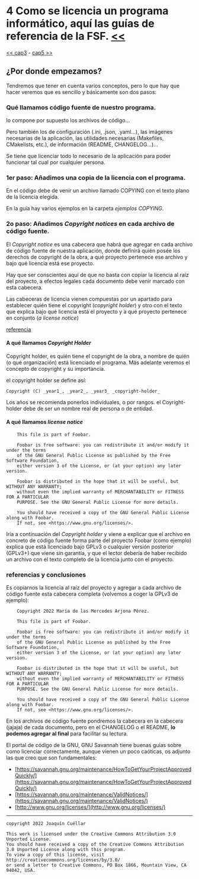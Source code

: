 # 4 Como se licencia un programa informático, aquí las guías de referencia de la FSF. [<<](../README.md)
[<< cap3](./capitulo3.md) - [cap5 >>](./capitulo5.md)

## ¿Por donde empezamos?

Tendremos que tener en cuenta varios conceptos, pero lo que hay que hacer veremos que es sencillo y básicamente son dos pasos:

### Qué llamamos código fuente de nuestro programa.

lo compone por supuesto los archivos de código...

Pero también los de configuración (.ini, .json, .yaml...), las imágenes necesarias de la aplicación, las utilidades necesarias (Makefiles, CMakelists, etc.), de información (README, CHANGELOG...)...

Se tiene que licenciar todo lo necesario de la aplicación para poder funcionar tal cual por cualquier persona.

### 1er paso: Añadimos una copia de la licencia con el programa.

En el código debe de venir un archivo llamado COPYING con el texto plano de la licencia elegida.

En la guía hay varios ejemplos en la carpeta *ejemplos COPYING*.

### 2o paso: Añadimos *Copyright notices* en cada archivo de código fuente.

El *Copyright notice* es una cabecera que habrá que agregar en cada archivo de código fuente de nuestra aplicación, donde definirá quién posée los derechos de copyright de la obra, a qué proyecto pertenece ese archivo y bajo qué licencia está ese proyecto.

Hay que ser conscientes aquí de que no basta con copiar la licencia al raíz del proyecto, a efectos legales cada documento debe venir marcado con esta cabecera.

Las cabeceras de licencia vienen compuestas por un apartado para establecer quién tiene el copyright (*copyright holder*) y otro con el texto que explica bajo qué licencia está el proyecto y a qué proyecto pertenece en conjunto (*a license notice*)

[referencia](https://savannah.gnu.org/maintenance/ValidNotices/)

#### A qué llamamos *Copyright Holder*

Copyright holder, es quién tiene el copyright de la obra, a nombre de quién (o qué organización) está licenciado el programa. Más adelante veremos el concepto de copyright y su importancia.

el copyright holder se define así:
```
Copyright (C) _year1_, _year2_, _year3_ _copyright-holder_
```

Los años se recomienda ponerlos individuales, o por rangos. el Coyright-holder debe de ser un nombre real de persona o de entidad.

#### A qué llamamos *license notice*

```
    This file is part of Foobar.

    Foobar is free software: you can redistribute it and/or modify it under the terms
    of the GNU General Public License as published by the Free Software Foundation,
    either version 3 of the License, or (at your option) any later version.

    Foobar is distributed in the hope that it will be useful, but WITHOUT ANY WARRANTY;
    without even the implied warranty of MERCHANTABILITY or FITNESS FOR A PARTICULAR
    PURPOSE. See the GNU General Public License for more details.

    You should have received a copy of the GNU General Public License along with Foobar.
    If not, see <https://www.gnu.org/licenses/>. 
```

Iría a continuación del *Copyright holder* y viene a explicar que el archivo en concreto de código fuente forma parte del proyecto Foobar (como ejemplo) explica que está licenciado bajo GPLv3 o cualquier versión posterior (GPLv3+) que viene sin garantía, y que el lector debería de haber recibido un archivo con el texto completo de la licencia junto con el proyecto.

### referencias y conclusiones

Es copiarnos la licencia al raíz del proyecto y agregar a cada archivo de código fuente esta cabecera completa (volvemos a coger la GPLv3 de ejemplo):

```
    Copyright 2022 María de las Mercedes Arjona Pérez.
    
    This file is part of Foobar.

    Foobar is free software: you can redistribute it and/or modify it under the terms
    of the GNU General Public License as published by the Free Software Foundation,
    either version 3 of the License, or (at your option) any later version.

    Foobar is distributed in the hope that it will be useful, but WITHOUT ANY WARRANTY;                     
    without even the implied warranty of MERCHANTABILITY or FITNESS FOR A PARTICULAR
    PURPOSE. See the GNU General Public License for more details.

    You should have received a copy of the GNU General Public License along with Foobar.   
    If not, see <https://www.gnu.org/licenses/>. 

```

En los archivos de código fuente pondremos la cabecera en la cabecera (jajaja) de cada documento, pero en el CHANGELOG o el README, **lo podemos agregar al final** para facilitar su lectura.

El portal de código de la GNU, GNU Savannah tiene buenas guías sobre como licenciar correctamente, aunque vienen un poco caóticas, os adjunto las que creo que son fundamentales:

* [https://savannah.gnu.org/maintenance/HowToGetYourProjectApprovedQuickly/](https://savannah.gnu.org/maintenance/HowToGetYourProjectApprovedQuickly/)
* [https://savannah.gnu.org/maintenance/ValidNotices/](https://savannah.gnu.org/maintenance/ValidNotices/)
* [http://www.gnu.org/licenses/](http://www.gnu.org/licenses/)

***

```
copyright 2022 Joaquín Cuéllar

This work is licensed under the Creative Commons Attribution 3.0 Unported License. 
You should have received a copy of the Creative Commons Attribution 3.0 Unported License along with this program.
To view a copy of this license, visit http://creativecommons.org/licenses/by/3.0/
or send a letter to Creative Commons, PO Box 1866, Mountain View, CA 94042, USA.
```
